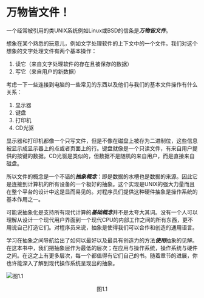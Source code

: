 # 万物皆文件！

一个经常被引用的类UNIX系统例如Linux或BSD的信条是***万物皆文件***。

想象在某个熟悉的玩意儿，例如文字处理软件的上下文中的一个文件。我们对这个想象的文字处理文件有两个基本操作：

1. 读它（来自文字处理软件的存在且被保存的数据）
2. 写它（来自用户的新数据）

考虑一下一些连接到电脑的一些常见的东西以及他们与我们的基本文件操作有什么关系：

1. 显示器
2. 键盘
3. 打印机
4. CD光驱

显示器和打印机都像一个只写文件，但是不像在磁盘上被存为二进制位，这些信息被显示成显示器上的点或者页面上的行。键盘就像是一个只读文件，有来自用户提供的按键的数据。CD光驱是类似的，但数据不是随机的来自用户，而是直接来自磁盘。

所以文件的概念是一个不错的***抽象概念***：即是数据的水槽也是数据的来源。因此它是连接到计算机的所有设备的一个极好的抽象。这个实现是UNIX的强大力量而且在整个平台的设计中这是显而易见的。对程序员们提供这种硬件抽象是操作系统的基本作用之一。

可能说抽象化是支持所有现代计算的***基础概念***并不是太夸大其词。没有一个人可以理解从设计一个现代用户界面到一个现代CPU的内部工作之间的所有东西，更不用说自己打造它们。对程序员来说，抽象是使得我们可以合作和创造的通用语言。

学习在抽象之间导航给出了如何以最好以及最具有创造力的方法***使用***抽象的见解。在这本书中，我们把抽象层作为最低的层次；在应用与操作系统，操作系统与硬件之间。在这之上有更多层次，每一个都值得有它们自己的书。随着章节的进展，你也许能深入了解到现代操作系统呈现出的抽象。



![图1.1](http://ww1.sinaimg.cn/mw690/76731d17gy1fc4a55oke5j20ca05h3yc.jpg)

<center>图1.1</center>